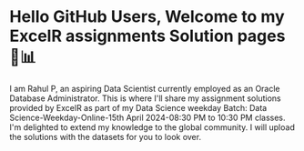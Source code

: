 # Hello GitHub Users, Welcome to my ExcelR assignments Solution pages 📁📊

 I am Rahul P, an aspiring Data Scientist currently employed as an Oracle Database Administrator. This is where I'll share my assignment solutions provided by ExcelR as part of my Data Science weekday Batch: Data Science-Weekday-Online-15th April 2024-08:30 PM to 10:30 PM classes. I'm delighted to extend my knowledge to the global community. I will upload the solutions with the datasets for you to look over.
